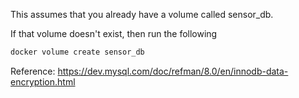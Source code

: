 This assumes that you already have a volume called sensor_db.

If that volume doesn't exist, then run the following

```bash
docker volume create sensor_db
```

Reference: https://dev.mysql.com/doc/refman/8.0/en/innodb-data-encryption.html
